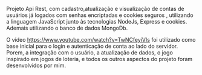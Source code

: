 Projeto Api Rest, com cadastro,atualização e visualização de contas de usuários já logados com senhas encriptadas e cookies seguros , 
utilizando a linguagem JavaScript junto às tecnologias NodeJs, Express e cookies. Ademais utilizando o banco de dados MongoDb.

O vídeo https://www.youtube.com/watch?v=TwNCfeyiVIs foi utilizado como base inicial para o login e autenticação de conta ao lado do servidor. 
Porem, a integração com o usuário, a atualização de dados, o jogo inspirado em jogos de loteria, e todos os outros aspectos do projeto foram desenvolvidos por mim.
